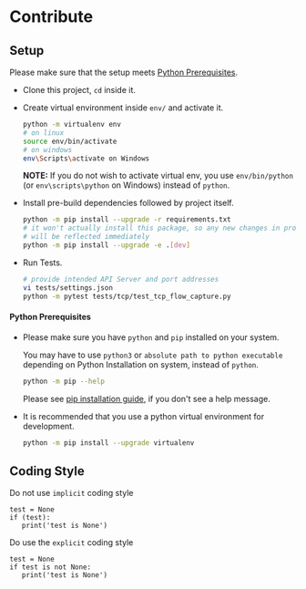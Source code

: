 # Contribute

## Setup

Please make sure that the setup meets [Python Prerequisites](#python-prerequisites).

- Clone this project, `cd` inside it.

- Create virtual environment inside `env/` and activate it.
  
  ```sh
  python -m virtualenv env
  # on linux
  source env/bin/activate
  # on windows
  env\Scripts\activate on Windows
  ```

  **NOTE:** If you do not wish to activate virtual env, you use `env/bin/python` (or `env\scripts\python` on Windows) instead of `python`.

- Install pre-build dependencies followed by project itself.

  ```sh
  python -m pip install --upgrade -r requirements.txt
  # it won't actually install this package, so any new changes in project src
  # will be reflected immediately
  python -m pip install --upgrade -e .[dev]
  ```

- Run Tests.

  ```sh
  # provide intended API Server and port addresses
  vi tests/settings.json
  python -m pytest tests/tcp/test_tcp_flow_capture.py
  ```

#### Python Prerequisites

- Please make sure you have `python` and `pip` installed on your system.

  You may have to use `python3` or `absolute path to python executable` depending on Python Installation on system, instead of `python`.

  ```sh
  python -m pip --help
  ```
  
  Please see [pip installation guide](https://pip.pypa.io/en/stable/installing/), if you don't see a help message.

- It is recommended that you use a python virtual environment for development.

  ```sh
  python -m pip install --upgrade virtualenv
  ```

## Coding Style

Do not use `implicit` coding style
```
test = None
if (test):
   print('test is None')
```

Do use the `explicit` coding style
```
test = None
if test is not None:
   print('test is None')
```